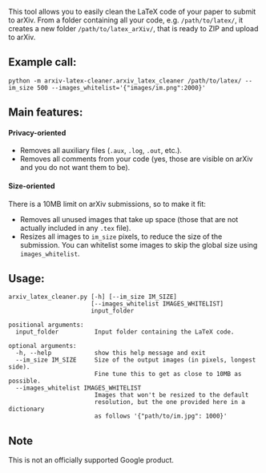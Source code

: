 
This tool allows you to easily clean the LaTeX code of your paper to submit to
arXiv. From a folder containing all your code, e.g. `/path/to/latex/`, it
creates a new folder `/path/to/latex_arXiv/`, that is ready to ZIP and upload to
arXiv.

## Example call:

```
python -m arxiv-latex-cleaner.arxiv_latex_cleaner /path/to/latex/ --im_size 500 --images_whitelist='{"images/im.png":2000}'
```

## Main features:

#### Privacy-oriented

*   Removes all auxiliary files (`.aux`, `.log`, `.out`, etc.).
*   Removes all comments from your code (yes, those are visible on arXiv and you
    do not want them to be).

#### Size-oriented

There is a 10MB limit on arXiv submissions, so to make it fit:

*   Removes all unused images that take up space (those that are not actually
    included in any `.tex` file).
*   Resizes all images to `im_size` pixels, to reduce the size of the
    submission. You can whitelist some images to skip the global size using
    `images_whitelist`.

## Usage:

```
arxiv_latex_cleaner.py [-h] [--im_size IM_SIZE]
                       [--images_whitelist IMAGES_WHITELIST]
                       input_folder

positional arguments:
  input_folder          Input folder containing the LaTeX code.

optional arguments:
  -h, --help            show this help message and exit
  --im_size IM_SIZE     Size of the output images (in pixels, longest side).
                        Fine tune this to get as close to 10MB as possible.
  --images_whitelist IMAGES_WHITELIST
                        Images that won't be resized to the default
                        resolution, but the one provided here in a dictionary
                        as follows '{"path/to/im.jpg": 1000}'
```

## Note

This is not an officially supported Google product.
